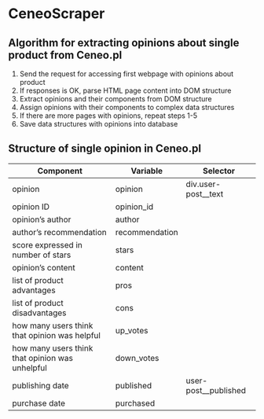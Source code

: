 # CeneoScraper

## Algorithm for extracting opinions about single product from Ceneo.pl
1. Send the request for accessing first webpage with opinions about product
2. If responses is OK, parse HTML page content into DOM structure
3. Extract opinions and their components from DOM structure
4. Assign opinions with their components to complex data structures
5. If there are more pages with opinions, repeat steps 1-5
6. Save data structures with opinions into database

## Structure of single opinion in Ceneo.pl
|Component|Variable|Selector|
|---------|--------|--------|
|opinion|opinion|div.user-post__text|
|opinion ID|opinion_id||
|opinion’s author|author||
|author’s recommendation|recommendation||
|score expressed in number of stars|stars||
|opinion’s content|content||
|list of product advantages|pros||
|list of product disadvantages|cons||
|how many users think that opinion was helpful|up_votes||
|how many users think that opinion was unhelpful|down_votes||
|publishing date|published|user-post__published|
|purchase date|purchased||
